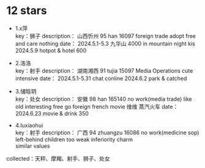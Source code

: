 # 12 stars

* 1.x萍   
   key：狮子
   description： 
     山西忻州 95 han 16097 foreign trade 
     adopt 
     free and care nothing
   date：
     2024.5.1-5.3   九华山  4000  in mountain night kis
     2024.5.9       hotpot & hotel  600

* 2.洛洛   
   key：射手
   description： 
     湖南湘西 91 tujia 15097 Media Operations
     cute intensive
   date：
     2024.5.1-5.31   chat conline 
     2024.6.2        park & catched 

* 3.储晗玥   
   key：处女
   description： 
     安徽 98 han 165140  no work(media trade)
     like old  interesting   free  go foreign
     french movie
     维维 蒸汽火车
   date：
      2024.6.23   movie & drink  350


* 4.luxiaohui  
   key：射手
   description：
      广西 94 zhuangzu 16086  no work(medicine sop)
      left-behind children    too weak   inferiority
      charm  
      similar values
   




collected：天秤、摩羯、射手、狮子、处女
